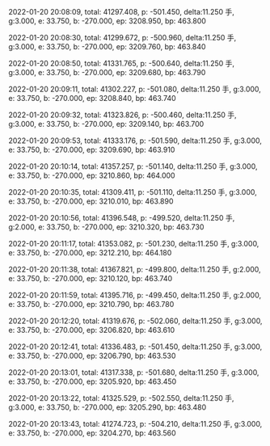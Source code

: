 2022-01-20 20:08:09, total: 41297.408, p: -501.450, delta:11.250 手, g:3.000, e: 33.750, b: -270.000, ep: 3208.950, bp: 463.800

2022-01-20 20:08:30, total: 41299.672, p: -500.960, delta:11.250 手, g:3.000, e: 33.750, b: -270.000, ep: 3209.760, bp: 463.840

2022-01-20 20:08:50, total: 41331.765, p: -500.640, delta:11.250 手, g:3.000, e: 33.750, b: -270.000, ep: 3209.680, bp: 463.790

2022-01-20 20:09:11, total: 41302.227, p: -501.080, delta:11.250 手, g:3.000, e: 33.750, b: -270.000, ep: 3208.840, bp: 463.740

2022-01-20 20:09:32, total: 41323.826, p: -500.460, delta:11.250 手, g:3.000, e: 33.750, b: -270.000, ep: 3209.140, bp: 463.700

2022-01-20 20:09:53, total: 41333.176, p: -501.590, delta:11.250 手, g:3.000, e: 33.750, b: -270.000, ep: 3209.690, bp: 463.910

2022-01-20 20:10:14, total: 41357.257, p: -501.140, delta:11.250 手, g:3.000, e: 33.750, b: -270.000, ep: 3210.860, bp: 464.000

2022-01-20 20:10:35, total: 41309.411, p: -501.110, delta:11.250 手, g:3.000, e: 33.750, b: -270.000, ep: 3210.010, bp: 463.890

2022-01-20 20:10:56, total: 41396.548, p: -499.520, delta:11.250 手, g:2.000, e: 33.750, b: -270.000, ep: 3210.320, bp: 463.730

2022-01-20 20:11:17, total: 41353.082, p: -501.230, delta:11.250 手, g:3.000, e: 33.750, b: -270.000, ep: 3212.210, bp: 464.180

2022-01-20 20:11:38, total: 41367.821, p: -499.800, delta:11.250 手, g:2.000, e: 33.750, b: -270.000, ep: 3210.120, bp: 463.740

2022-01-20 20:11:59, total: 41395.716, p: -499.450, delta:11.250 手, g:2.000, e: 33.750, b: -270.000, ep: 3210.790, bp: 463.780

2022-01-20 20:12:20, total: 41319.676, p: -502.060, delta:11.250 手, g:3.000, e: 33.750, b: -270.000, ep: 3206.820, bp: 463.610

2022-01-20 20:12:41, total: 41336.483, p: -501.450, delta:11.250 手, g:3.000, e: 33.750, b: -270.000, ep: 3206.790, bp: 463.530

2022-01-20 20:13:01, total: 41317.338, p: -501.680, delta:11.250 手, g:3.000, e: 33.750, b: -270.000, ep: 3205.920, bp: 463.450

2022-01-20 20:13:22, total: 41325.529, p: -502.550, delta:11.250 手, g:3.000, e: 33.750, b: -270.000, ep: 3205.290, bp: 463.480

2022-01-20 20:13:43, total: 41274.723, p: -504.210, delta:11.250 手, g:3.000, e: 33.750, b: -270.000, ep: 3204.270, bp: 463.560